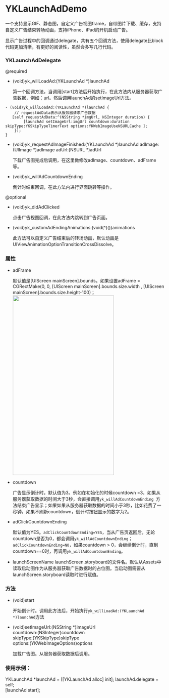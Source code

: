 # YKLaunchAdDemo

一个支持显示GIF、静态图，自定义广告视图frame，自带图片下载、缓存，支持自定义广告结束转场动画，支持iPhone、iPad的开机启动广告。

显示广告过程中的回调通过delegate，共有五个回调方法，使用delegate比block代码更加清晰，有更好的阅读性，虽然会多写几行代码。

### YKLaunchAdDelegate

@required

- (void)yk_willLoadAd:(YKLaunchAd *)launchAd

	第一个回调方法，当调用[start]方法后开始执行，在此方法内从服务器获取广告数据，例如：url。然后调用launchAd的setImageUrl方法。
	
```	
- (void)yk_willLoadAd:(YKLaunchAd *)launchAd {
	// requestAdData表示从服务器请求广告数据
   [self requestAdData:^(NSString *imgUrl, NSInteger duration) {
        [launchAd setImageUrl:imgUrl countdown:duration skipType:YKSkipTypeTimerText options:YKWebImageUseNSURLCache ];
    }];
}
```
	
- (void)yk_requestAdImageFinished:(YKLaunchAd *)launchAd adImage:(UIImage *)adImage adUrl:(NSURL *)adUrl

	下载广告图完成后调用，在这里做修改adImage、countdown、adFrame等。
	
- (void)yk_willAdCountdownEnding

	倒计时结束回调，在此方法内进行界面跳转等操作。
	
@optional

- (void)yk_didAdClicked

	点击广告视图回调，在此方法内跳转到广告页面。
	
- (void)yk_customAdEndingAnimations:(void(^)())animations

	此方法可以自定义广告结束后的转场动画，默认动画是UIViewAnimationOptionTransitionCrossDissolve。
	
### 属性

- adFrame

	默认值是[UIScreen mainScreen].bounds。如果设置adFrame = CGRectMake(0, 0, [UIScreen mainScreen].bounds.size.width , [UIScreen mainScreen].bounds.size.height-100)；
	<img src="/Users/jinstar520/Desktop/Simulator Screen Shot 2017年4月3日 下午12.02.18.png" style="width:320px; height:568px"></img>
	
- countdown

	广告显示倒计时，默认值为3。例如在初始化的时候countdown =3，如果从服务器获取数据的时间大于3秒，会直接调用`yk_willAdCountdownEnding `方法结束广告显示；如果如果从服务器获取数据的时间小于3秒，比如花费了一秒钟，如果不刷新countdown，倒计时按钮显示的数字为2。
	
- adClickCountdownEnding

	默认值为YES。`adClickCountdownEnding=YES`，当从广告页返回后，无论countdown是否为0，都会调用`yk_willAdCountdownEnding`；`adClickCountdownEnding=NO`，如果countdown > 0，会继续倒计时，直到countdown==0时，再调用`yk_willAdCountdownEnding`。
	
- launchScreenName
	launchScreen.storyboard的文件名。默认从Assets中读取启动图作为从服务器获取广告数据时的占位图。当启动图需要从launchScreen.storyboard读取时进行赋值。
	
### 方法

- (void)start

	开始倒计时。调用此方法后，开始执行`yk_willLoadAd:(YKLaunchAd *)launchAd`方法
	
- (void)setImageUrl:(NSString *)imageUrl    
          countdown:(NSInteger)countdown   
           skipType:(YKSkipType)skipType   
            options:(YKWebImageOptions)options
            
	加载广告图。从服务器获取数据后调用。
	
### 使用示例：

YKLaunchAd *launchAd = [[YKLaunchAd alloc] init];
launchAd.delegate = self;    
[launchAd start];



	
	
	
	
	